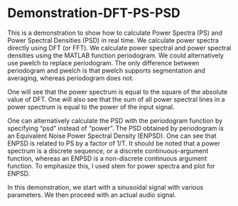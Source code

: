 # Demonstration-DFT-PS-PSD

This is a demonstration to show how to calculate Power Spectra (PS) and Power Spectral Densities (PSD) in real time. We calculate power spectra directly using DFT (or FFT). We calculate power spectral and power spectral densities using the MATLAB function periodogram. We could alternatively use pwelch to replace periodogram. The only difference between periodogram and pwelch is that pwelch supports segmentation and averaging, whereas periodogram does not.

One will see that the power spectrum is equal to the square of the absolute value of DFT. One will also see that the sum of all power spectral lines in a power spectrum is equal to the power of the input signal.

One can alternatively calculate the PSD with the periodogram function by specifying “psd” instead of “power”. The PSD obtained by periodogram is an Equivalent Noise Power Spectral Density (ENPSD). One can see that ENPSD is related to PS by a factor of 1/T. It should be noted that a power spectrum is a discrete sequence, or a discrete continuous-argument function, whereas an ENPSD is a non-discrete continuous argument function. To emphasize this, I used stem for power spectra and plot for ENPSD.

In this demonstration, we start with a sinusoidal signal with various parameters. We then proceed with an actual audio signal.
